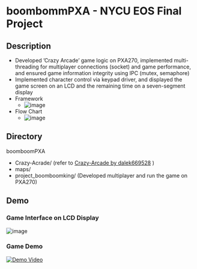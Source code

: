 # boombommPXA - NYCU EOS Final Project
## Description
* Developed ’Crazy Arcade’ game logic on PXA270, implemented multi-threading for multiplayer connections
(socket) and game performance, and ensured game information integrity using IPC (mutex, semaphore)
* Implemented character control via keypad driver, and displayed the game screen on an LCD and the
remaining time on a seven-segment display
* Framework
  * ![image](https://github.com/tommyfufu/boombommPXA/assets/101622170/184ff313-17ef-47a8-8b4b-42632fa3784b)
* Flow Chart
  * ![image](https://github.com/tommyfufu/boombommPXA/assets/101622170/802b0db7-8972-4409-9db5-15205b30fef1)
## Directory
boomboomPXA
  - Crazy-Acrade/ (refer to [Crazy-Arcade by dalek669528](https://github.com/dalek669528/Crazy-Arcade.git) )
  - maps/
  - project_boomboomking/ (Developed multiplayer and run the game on PXA270)
## Demo
### Game Interface on LCD Display
![image](https://github.com/tommyfufu/boombommPXA/assets/101622170/433a7648-4a7f-4ec7-8456-ec6e5621b417)
### Game Demo
[![Demo Video](https://img.youtube.com/vi/M5zC7xkQcUA?si=RxZgoE9h8dH4y4bC/maxresdefault.jpg)](https://youtu.be/M5zC7xkQcUA?si=RxZgoE9h8dH4y4bC)
